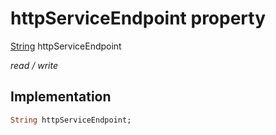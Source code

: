 


# httpServiceEndpoint property






[String](https://api.flutter.dev/flutter/dart-core/String-class.html) httpServiceEndpoint
  
_read / write_






## Implementation

```dart
String httpServiceEndpoint;


```







